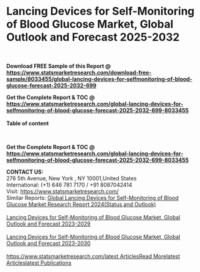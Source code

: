 <h1>Lancing Devices for Self-Monitoring of Blood Glucose Market, Global Outlook and Forecast 2025-2032</h1><br/><p><strong>Download FREE Sample of this Report @ <a href="https://www.statsmarketresearch.com/download-free-sample/8033455/global-lancing-devices-for-selfmonitoring-of-blood-glucose-forecast-2025-2032-699">https://www.statsmarketresearch.com/download-free-sample/8033455/global-lancing-devices-for-selfmonitoring-of-blood-glucose-forecast-2025-2032-699</a></strong></p><div><b>Get the Complete Report & TOC @ <a href="https://www.statsmarketresearch.com/global-lancing-devices-for-selfmonitoring-of-blood-glucose-forecast-2025-2032-699-8033455">https://www.statsmarketresearch.com/global-lancing-devices-for-selfmonitoring-of-blood-glucose-forecast-2025-2032-699-8033455</a></b></div><br><b>Table of content</b><p><br><div><b>Get the Complete Report & TOC @ <a href="https://www.statsmarketresearch.com/global-lancing-devices-for-selfmonitoring-of-blood-glucose-forecast-2025-2032-699-8033455">https://www.statsmarketresearch.com/global-lancing-devices-for-selfmonitoring-of-blood-glucose-forecast-2025-2032-699-8033455</a></b></div></p> <b>CONTACT US:</b><br>276 5th Avenue, New York , NY 10001,United States<br>International: (+1) 646 781 7170 / +91 8087042414<br>Visit: <a href="https://www.statsmarketresearch.com/">https://www.statsmarketresearch.com/</a><br>Similar Reports: <a href="https://www.statsmarketresearch.com/global-lancing-devices-for-selfmonitoring-of-blood-glucose-forecast-2025-2032-699-8033455">Global Lancing Devices for Self-Monitoring of Blood Glucose Market Research Report 2024(Status and Outlook)</a><br/><br/><a href="https://www.statsmarketresearch.com/global-lancing-devices-for-selfmonitoring-of-blood-glucose-forecast-2025-2032-699-8033455">Lancing Devices for Self-Monitoring of Blood Glucose Market, Global Outlook and Forecast 2023-2029</a><br/><br/><a href="https://www.statsmarketresearch.com/global-lancing-devices-for-selfmonitoring-of-blood-glucose-forecast-2025-2032-699-8033455">Lancing Devices for Self-Monitoring of Blood Glucose Market, Global Outlook and Forecast 2023-2030</a><br/><br/><a href="https://gyeongbokgung.com">https://www.statsmarketresearch.com/</a><a href="https://hallyeomaritime.com">latest Articles</a><a href="https://jingwansa.com">Read More</a><a href=https://nguoiviet.jp/">latest Articles</a><a href="https://www.intelmarketresearch.com/">latest Publications</a>
